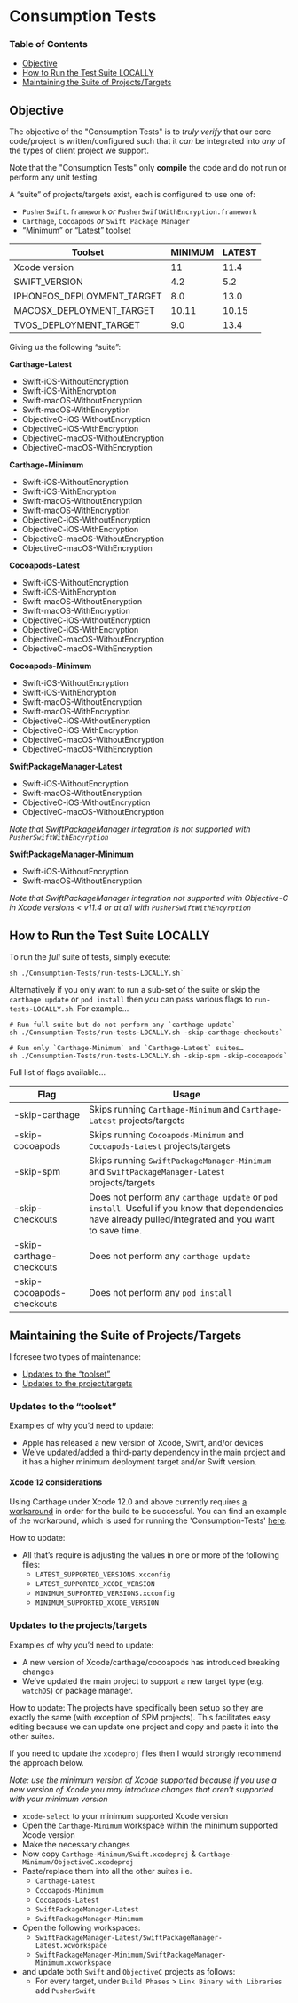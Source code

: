 # Consumption Tests

### Table of Contents  
- [Objective](#objective)  
- [How to Run the Test Suite LOCALLY](#how-to-run-the-test-suite-locally)  
- [Maintaining the Suite of Projects/Targets](#maintaining-the-suite-of-projectstargets)  

## Objective
The objective of the "Consumption Tests" is to _truly verify_ that our core code/project is written/configured such that it _can_ be integrated into _any_ of the types of client project we support.

Note that the "Consumption Tests" only **compile** the code and do not run or perform any unit testing.

A “suite” of projects/targets exist, each is configured to use one of:

- `PusherSwift.framework` _or_ `PusherSwiftWithEncryption.framework`
- `Carthage`, `Cocoapods` _or_ `Swift Package Manager`
- “Minimum” or “Latest” toolset

| Toolset                    | MINIMUM | LATEST |
|----------------------------|---------|--------|
| Xcode version              | 11      | 11.4   |
| SWIFT_VERSION              | 4.2     |  5.2  |
| IPHONEOS_DEPLOYMENT_TARGET | 8.0     |  13.0  |
| MACOSX_DEPLOYMENT_TARGET   | 10.11   | 10.15  |
| TVOS_DEPLOYMENT_TARGET     | 9.0     | 13.4  |

Giving us the following “suite”:

**Carthage-Latest**
 - Swift-iOS-WithoutEncryption
 - Swift-iOS-WithEncryption
 - Swift-macOS-WithoutEncryption
 - Swift-macOS-WithEncryption
 - ObjectiveC-iOS-WithoutEncryption
 - ObjectiveC-iOS-WithEncryption
 - ObjectiveC-macOS-WithoutEncryption
 - ObjectiveC-macOS-WithEncryption

**Carthage-Minimum**
 - Swift-iOS-WithoutEncryption
 - Swift-iOS-WithEncryption
 - Swift-macOS-WithoutEncryption
 - Swift-macOS-WithEncryption
 - ObjectiveC-iOS-WithoutEncryption
 - ObjectiveC-iOS-WithEncryption
 - ObjectiveC-macOS-WithoutEncryption
 - ObjectiveC-macOS-WithEncryption

**Cocoapods-Latest**
 - Swift-iOS-WithoutEncryption
 - Swift-iOS-WithEncryption
 - Swift-macOS-WithoutEncryption
 - Swift-macOS-WithEncryption
 - ObjectiveC-iOS-WithoutEncryption
 - ObjectiveC-iOS-WithEncryption
 - ObjectiveC-macOS-WithoutEncryption
 - ObjectiveC-macOS-WithEncryption
 
**Cocoapods-Minimum**
 - Swift-iOS-WithoutEncryption
 - Swift-iOS-WithEncryption
 - Swift-macOS-WithoutEncryption
 - Swift-macOS-WithEncryption
 - ObjectiveC-iOS-WithoutEncryption
 - ObjectiveC-iOS-WithEncryption
 - ObjectiveC-macOS-WithoutEncryption
 - ObjectiveC-macOS-WithEncryption

**SwiftPackageManager-Latest**
 - Swift-iOS-WithoutEncryption
 - Swift-macOS-WithoutEncryption
 - ObjectiveC-iOS-WithoutEncryption
 - ObjectiveC-macOS-WithoutEncryption

_Note that SwiftPackageManager integration is not supported with `PusherSwiftWithEncyrption`_
 
**SwiftPackageManager-Minimum**
 - Swift-iOS-WithoutEncryption
 - Swift-macOS-WithoutEncryption

_Note that SwiftPackageManager integration not supported with Objective-C in Xcode versions < v11.4 or at all with `PusherSwiftWithEncyrption`_


## How to Run the Test Suite LOCALLY

To run the _full_ suite of tests, simply execute:
```
sh ./Consumption-Tests/run-tests-LOCALLY.sh`
```

Alternatively if you only want to run a sub-set of the suite or skip the `carthage update` or `pod install` then you can pass various flags to `run-tests-LOCALLY.sh`.  For example…

```
# Run full suite but do not perform any `carthage update`
sh ./Consumption-Tests/run-tests-LOCALLY.sh -skip-carthage-checkouts`
```

```
# Run only `Carthage-Minimum` and `Carthage-Latest` suites…
sh ./Consumption-Tests/run-tests-LOCALLY.sh -skip-spm -skip-cocoapods`
```

Full list of flags available…

| Flag                      | Usage                                                                                                                                                   |
|---------------------------|---------------------------------------------------------------------------------------------------------------------------------------------------------|
| -skip-carthage            | Skips running `Carthage-Minimum` and `Carthage-Latest` projects/targets                                                                                 |
| -skip-cocoapods           | Skips running `Cocoapods-Minimum` and `Cocoapods-Latest` projects/targets      
| -skip-spm           | Skips running `SwiftPackageManager-Minimum` and `SwiftPackageManager-Latest` projects/targets                                                                           |
| -skip-checkouts           | Does not perform any `carthage update` or `pod install`. Useful if you know that dependencies have already pulled/integrated and you want to save time. |
| -skip-carthage-checkouts  | Does not perform any `carthage update`                                                                                                                  |
| -skip-cocoapods-checkouts | Does not perform any `pod install`      


## Maintaining the Suite of Projects/Targets

I foresee two types of maintenance: 
 - [Updates to the “toolset”](#updates-to-the-toolset)
 - [Updates to the project/targets](#updates-to-the-projectstargets)



### Updates to the “toolset”

Examples of why you’d need to update:
- Apple has released a new version of Xcode, Swift, and/or devices
- We’ve updated/added a third-party dependency in the main project and it has a higher minimum deployment target and/or Swift version.

#### Xcode 12 considerations

Using Carthage under Xcode 12.0 and above currently requires [a workaround](https://github.com/Carthage/Carthage/issues/3019) in order for the build to be successful. You can find an example of the workaround, which is used for running the 'Consumption-Tests' [here](Consumption-Tests/Shared/carthage.sh).

How to update:
- All that’s require is adjusting the values in one or more of the following files:
    - `LATEST_SUPPORTED_VERSIONS.xcconfig`
    - `LATEST_SUPPORTED_XCODE_VERSION`
    - `MINIMUM_SUPPORTED_VERSIONS.xcconfig`
    - `MINIMUM_SUPPORTED_XCODE_VERSION`


### Updates to the projects/targets

Examples of why you’d need to update:
- A new version of Xcode/carthage/cocoapods has introduced breaking changes
- We’ve updated the main project to support a new target type (e.g. `watchOS`) or package manager. 

How to update:
The projects have specifically been setup so they are exactly the same (with exception of SPM projects).  This facilitates easy editing because we can update one project and copy and paste it into the other suites. 

If you need to update the `xcodeproj` files then I would strongly recommend the approach below.

_Note: use the minimum version of Xcode supported because if you use a new version of Xcode you may introduce changes that aren’t supported with your minimum version_

- `xcode-select` to your minimum supported Xcode version
- Open  the `Carthage-Minimum` workspace within the minimum supported Xcode version
- Make the necessary changes
- Now copy `Carthage-Minimum/Swift.xcodeproj` & `Carthage-Minimum/ObjectiveC.xcodeproj`
- Paste/replace them into all the other suites i.e. 
    - `Carthage-Latest`
    - `Cocoapods-Minimum`
    - `Cocoapods-Latest`
    - `SwiftPackageManager-Latest`
    - `SwiftPackageManager-Minimum`
- Open the following workspaces:
    - `SwiftPackageManager-Latest/SwiftPackageManager-Latest.xcworkspace`
    - `SwiftPackageManager-Minimum/SwiftPackageManager-Minimum.xcworkspace`
- and update both `Swift` and `ObjectiveC` projects as follows:
    - For every target, under `Build Phases` > `Link Binary with Libraries` add `PusherSwift`
 


